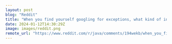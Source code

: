 ```yaml
---
layout: post
blog: "Reddit"
title: "When you find yourself googling for exceptions, what kind of information about them are you actually looking for?"
date: 2024-01-12T14:30:29Z
image: images/reddit.png
remote_url: "https://www.reddit.com/r/java/comments/194wekb/when_you_find_yourself_googling_for_exceptions/"
---
```

